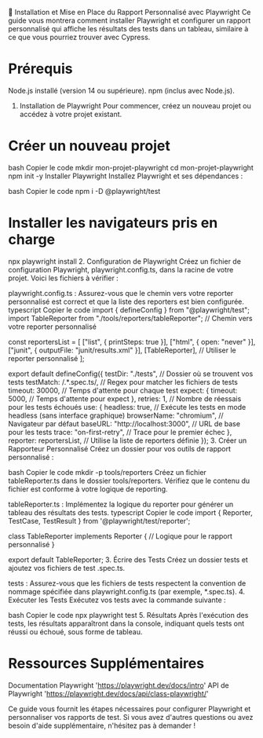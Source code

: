 🚀 Installation et Mise en Place du Rapport Personnalisé avec Playwright
Ce guide vous montrera comment installer Playwright et configurer un rapport personnalisé qui affiche les résultats des tests dans un tableau, similaire à ce que vous pourriez trouver avec Cypress.

# Prérequis

Node.js installé (version 14 ou supérieure).
npm (inclus avec Node.js).

1. Installation de Playwright
   Pour commencer, créez un nouveau projet ou accédez à votre projet existant.

# Créer un nouveau projet

bash
Copier le code
mkdir mon-projet-playwright
cd mon-projet-playwright
npm init -y
Installer Playwright
Installez Playwright et ses dépendances :

bash
Copier le code
npm i -D @playwright/test

# Installer les navigateurs pris en charge

npx playwright install 2. Configuration de Playwright
Créez un fichier de configuration Playwright, playwright.config.ts, dans la racine de votre projet. Voici les fichiers à vérifier :

playwright.config.ts : Assurez-vous que le chemin vers votre reporter personnalisé est correct et que la liste des reporters est bien configurée.
typescript
Copier le code
import { defineConfig } from "@playwright/test";
import TableReporter from "./tools/reporters/tableReporter"; // Chemin vers votre reporter personnalisé

const reportersList = [
["list", { printSteps: true }],
["html", { open: "never" }],
["junit", { outputFile: "junit/results.xml" }],
[TableReporter], // Utiliser le reporter personnalisé
];

export default defineConfig({
testDir: "./tests", // Dossier où se trouvent vos tests
testMatch: /.\*\.spec\.ts/, // Regex pour matcher les fichiers de tests
timeout: 30000, // Temps d'attente pour chaque test
expect: {
timeout: 5000, // Temps d'attente pour expect
},
retries: 1, // Nombre de réessais pour les tests échoués
use: {
headless: true, // Exécute les tests en mode headless (sans interface graphique)
browserName: "chromium", // Navigateur par défaut
baseURL: "http://localhost:3000", // URL de base pour les tests
trace: "on-first-retry", // Trace pour le premier échec
},
reporter: reportersList, // Utilise la liste de reporters définie
}); 3. Créer un Rapporteur Personnalisé
Créez un dossier pour vos outils de rapport personnalisé :

bash
Copier le code
mkdir -p tools/reporters
Créez un fichier tableReporter.ts dans le dossier tools/reporters. Vérifiez que le contenu du fichier est conforme à votre logique de reporting.

tableReporter.ts : Implémentez la logique du reporter pour générer un tableau des résultats des tests.
typescript
Copier le code
import { Reporter, TestCase, TestResult } from '@playwright/test/reporter';

class TableReporter implements Reporter {
// Logique pour le rapport personnalisé
}

export default TableReporter; 3. Écrire des Tests
Créez un dossier tests et ajoutez vos fichiers de test .spec.ts.

tests : Assurez-vous que les fichiers de tests respectent la convention de nommage spécifiée dans playwright.config.ts (par exemple, \*.spec.ts). 4. Exécuter les Tests
Exécutez vos tests avec la commande suivante :

bash
Copier le code
npx playwright test 5. Résultats
Après l'exécution des tests, les résultats apparaîtront dans la console, indiquant quels tests ont réussi ou échoué, sous forme de tableau.

# Ressources Supplémentaires

Documentation Playwright 'https://playwright.dev/docs/intro'
API de Playwright 'https://playwright.dev/docs/api/class-playwright/'

Ce guide vous fournit les étapes nécessaires pour configurer Playwright et personnaliser vos rapports de test. Si vous avez d'autres questions ou avez besoin d'aide supplémentaire, n'hésitez pas à demander !
